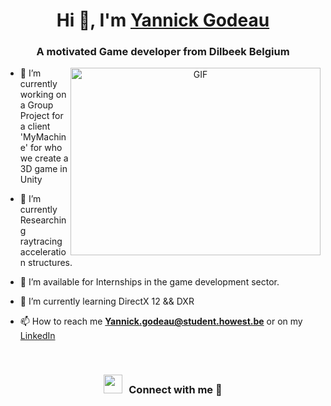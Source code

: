 
<h1 align="center">Hi 👋, I'm <a href="https://www.linkedin.com/in/yannick-godeau-11b493253/" target="blank">
Yannick Godeau</a></h1>
<h3 align="center">A motivated Game developer from Dilbeek Belgium </h3>


<a target="_blank" align="center">
  <img align="right" top="500" height="300" width="400" alt="GIF" src="https://media.giphy.com/media/SWoSkN6DxTszqIKEqv/giphy.gif">
</a>

- 🔭 I’m currently working on a Group Project for a client 'MyMachine' for who we create a 3D game in Unity

- 🌱 I’m currently Researching raytracing acceleration structures.

- 🤝 I’m available for Internships in the game development sector.

- 🌱 I’m currently learning DirectX 12 && DXR 

- 📫 How to reach me **Yannick.godeau@student.howest.be** or on my <a href="https://www.linkedin.com/in/yannick-godeau-11b493253/" target = "_blank">LinkedIn</a> 

<br/>
<h3 align="center" > <img src="https://media.giphy.com/media/iY8CRBdQXODJSCERIr/giphy.gif" width="30" height="30" style="margin-right: 10px;">Connect with me 🤝 </h3>

<!--
**Yeannick/Yeannick** is a ✨ _special_ ✨ repository because its `README.md` (this file) appears on your GitHub profile.

Here are some ideas to get you started:

- 🔭 I’m currently working on ...
- 🌱 I’m currently learning ...
- 👯 I’m looking to collaborate on ...
- 🤔 I’m looking for help with ...
- 💬 Ask me about ...
- 📫 How to reach me: ...
- 😄 Pronouns: ...
- ⚡ Fun fact: ...
-->
